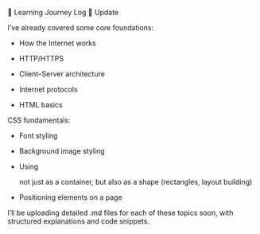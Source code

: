 📓 Learning Journey Log
🔔 Update

I’ve already covered some core foundations:

- How the Internet works

- HTTP/HTTPS

- Client–Server architecture

- Internet protocols

- HTML basics

CSS fundamentals:

- Font styling

- Background image styling

- Using <div> not just as a container, but also as a shape (rectangles, layout building)

- Positioning elements on a page

I’ll be uploading detailed .md files for each of these topics soon, with structured explanations and code snippets.
